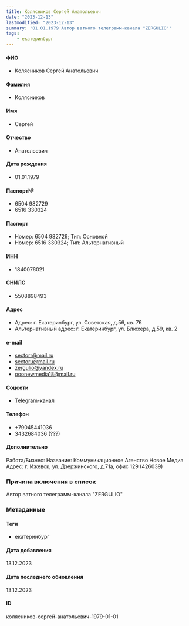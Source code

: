 ```yaml
---
title: Колясников Сергей Анатольевич
date: "2023-12-13"
lastmodified: "2023-12-13"
summary: '01.01.1979 Автор ватного телеграмм-канала "ZERGULIO"'
tags: 
    - екатеринбург
---
```

<!--# pp2-->
<!--## Фигурант-->
<!--### Личные данные-->
#### ФИО
- Колясников Сергей Анатольевич
#### Фамилия
- Колясников
#### Имя
- Сергей
#### Отчество
- Анатольевич
#### Дата рождения
- 01.01.1979
#### Паспорт№
- 6504 982729
- 6516 330324
#### Паспорт
- Номер: 6504 982729; Тип: Основной
- Номер: 6516 330324; Тип: Альтернативный
#### ИНН
- 1840076021
#### СНИЛС
- 5508898493
#### Адрес
- Адрес: г. Екатеринбург, ул. Советская, д.56, кв. 76
- Альтернативный адрес: г. Екатеринбург, ул. Блюхера, д.59, кв. 2
#### e-mail
- sectorr@mail.ru
- sectoru@mail.ru
- zergulio@yandex.ru
- ooonewmedia18@mail.ru
#### Соцсети
- [Telegram-канал](https://t.me/SergeyKolyasnikov)
#### Телефон
- +79045441036
- 3432684036 (???)
#### Дополнительно
Работа/Бизнес:
Название: Коммуникационное Агенство Новое Медиа
Адрес: г. Ижевск, ул. Дзержинского, д.71а, офис 129 (426039)
### Причина включения в список
Автор ватного телеграмм-канала "ZERGULIO"
### Метаданные
#### Теги
- екатеринбург
#### Дата добавления
13.12.2023
#### Дата последнего обновления
13.12.2023
#### ID
колясников-сергей-анатольевич-1979-01-01
<!--## END;-->
